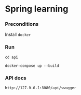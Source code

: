 # Spring learning 

### Preconditions

Install `docker`

### Run

`cd api`

`docker-compose up --build`

### API docs

`http://127.0.0.1:8080/api/swagger`

